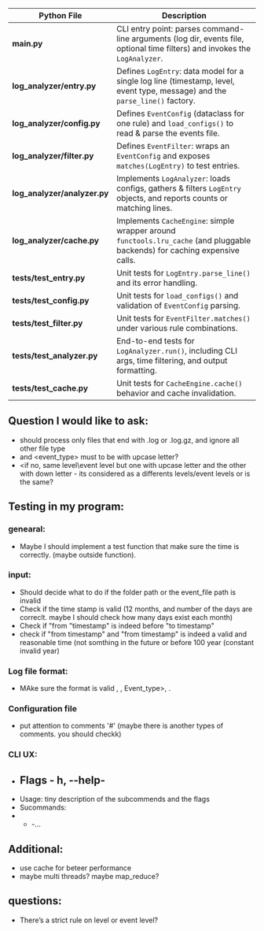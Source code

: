 | Python File                   | Description                                                                                                                  |
| ----------------------------- | ---------------------------------------------------------------------------------------------------------------------------- |
| **main.py**                   | CLI entry point: parses command-line arguments (log dir, events file, optional time filters) and invokes the `LogAnalyzer`.  |
| **log\_analyzer/entry.py**    | Defines `LogEntry`: data model for a single log line (timestamp, level, event type, message) and the `parse_line()` factory. |
| **log\_analyzer/config.py**   | Defines `EventConfig` (dataclass for one rule) and `load_configs()` to read & parse the events file.                         |
| **log\_analyzer/filter.py**   | Defines `EventFilter`: wraps an `EventConfig` and exposes `matches(LogEntry)` to test entries.                               |
| **log\_analyzer/analyzer.py** | Implements `LogAnalyzer`: loads configs, gathers & filters `LogEntry` objects, and reports counts or matching lines.         |
| **log\_analyzer/cache.py**    | Implements `CacheEngine`: simple wrapper around `functools.lru_cache` (and pluggable backends) for caching expensive calls.  |
| **tests/test\_entry.py**      | Unit tests for `LogEntry.parse_line()` and its error handling.                                                               |
| **tests/test\_config.py**     | Unit tests for `load_configs()` and validation of `EventConfig` parsing.                                                     |
| **tests/test\_filter.py**     | Unit tests for `EventFilter.matches()` under various rule combinations.                                                      |
| **tests/test\_analyzer.py**   | End-to-end tests for `LogAnalyzer.run()`, including CLI args, time filtering, and output formatting.                         |
| **tests/test\_cache.py**      | Unit tests for `CacheEngine.cache()` behavior and cache invalidation.                                                        |


## Question I would like to ask:
* should process only files that end with .log or .log.gz, and ignore all other file type
* <level> and <event_type> must to be with upcase letter?
* <if no, same level\event level but one with upcase letter and the other with down letter - its considered as a differents levels/event levels or is the same?

## Testing in my program:
### genearal:
* Maybe I should implement a test function that make sure the time is correctly. (maybe outside function).

### input:
* Should decide what to do if the folder path or the event_file path is invalid
*  Check if the time stamp is valid (12 months, and number of the days are correclt. maybe I should check how many days exist each month)
* Check if "from "timestamp" is indeed before "to timestamp"
* check if "from timestamp" and "from timestamp" is indeed a valid and reasonable time (not somthing in the future or before 100 year (constant invalid year)


### Log file format:
* MAke sure the format is valid <timeStanp>, <level>, Event_type>, <Message>.

### Configuration file
* put attention to comments '#' (maybe there is another types of comments. you should checkk)

### CLI UX:
* Flags - h, --help-
  - 
* Usage: tiny description of the subcommends and the flags
* Sucommands:
* - -...
  


## Additional:
* use cache for beteer performance
* maybe multi threads? maybe map_reduce?
  

## questions:
- There’s a strict rule on level or event level?
